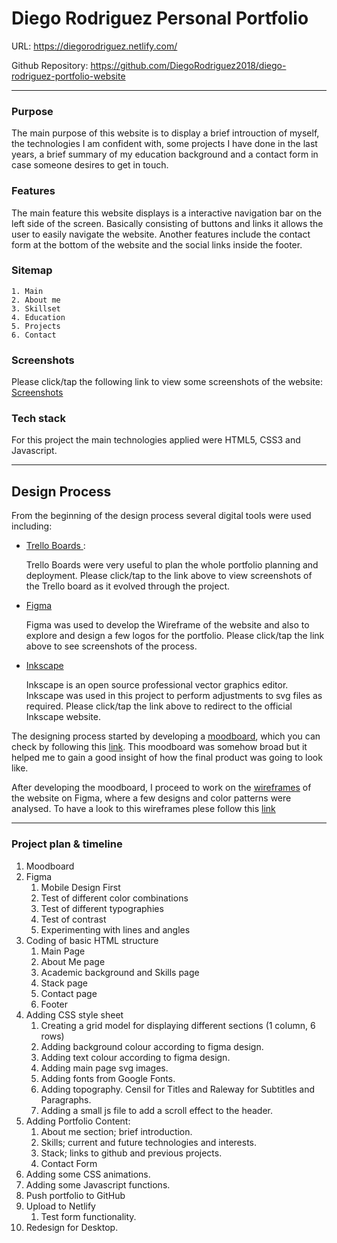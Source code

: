 # Diego Rodriguez Personal Portfolio

URL: https://diegorodriguez.netlify.com/ 

Github Repository: https://github.com/DiegoRodriguez2018/diego-rodriguez-portfolio-website

---
### Purpose
The main purpose of this website is to display a brief introuction of myself, the technologies I am confident with, some projects I have done in the last years, a brief summary of my education background and a contact form in case someone desires to get in touch. 

### Features
The main feature this website displays is a interactive navigation bar on the left side of the screen. Basically consisting of buttons and links it allows the user to easily navigate the website. Another features include the contact form at the bottom of the website and the social links inside the footer.

### Sitemap
    1. Main 
    2. About me
    3. Skillset
    4. Education
    5. Projects
    6. Contact

### Screenshots
Please click/tap the following link to view some screenshots of the website:
[Screenshots](docs/Screenshots.md)

### Tech stack
For this project the main technologies applied were HTML5, CSS3 and Javascript.

---
## Design Process
From the beginning of the design process several digital tools were used including:

* [ Trello Boards ](docs/Trello.md):
    
    Trello Boards were very useful to plan the whole portfolio planning and deployment. Please click/tap to the link above to view screenshots of the Trello board as it evolved through the project. 


* [Figma](docs/Figma.md)
    
    Figma was used to develop the Wireframe of the website and also to explore and design a few logos for the portfolio. Please click/tap the link above to see screenshots of the process. 


* [Inkscape](https://inkscape.org/en/)
    
    Inkscape is an open source professional vector graphics editor. Inkscape was used in this project to perform adjustments to svg files as required. Please click/tap the link above to redirect to the official Inkscape website.


The designing process started by developing a [moodboard](docs/Moodboard.md), which you can check by following this [link](docs/Moodboard.md). This moodboard was somehow broad but it helped me to gain a good insight of how the final product was going to look like. 

After developing the moodboard, I proceed to work on the [wireframes](docs/Figma.md) of the website on Figma, where a few designs and color patterns were analysed. To have a look to this wireframes plese follow this [link](docs/Figma.md)
 
---
### Project plan & timeline
1. Moodboard
2. Figma
    1. Mobile Design First
    2. Test of different color combinations
    3. Test of different typographies
    4. Test of contrast
    5. Experimenting with lines and angles
3. Coding of basic HTML structure
    1. Main Page
    2. About Me page
    3. Academic background and Skills page
    4. Stack page
    5. Contact page
    6. Footer
4. Adding CSS style sheet
    1. Creating a grid model for displaying different sections (1 column, 6 rows)
    2. Adding background colour according to figma design.
    3. Adding text colour according to figma design.
    4. Adding main page svg images. 
    5. Adding fonts from Google Fonts. 
    6. Adding topography. Censil for Titles and Raleway for Subtitles and Paragraphs. 
    7. Adding a small js file to add a scroll effect to the header. 
5. Adding Portfolio Content:
    1. About me section; brief introduction. 
    2. Skills; current and future technologies and interests. 
    3. Stack; links to github and previous projects. 
    4. Contact Form
6. Adding some CSS animations.
7. Adding some Javascript functions.
8. Push portfolio to GitHub
9. Upload to Netlify
    1. Test form functionality.
10. Redesign for Desktop.
